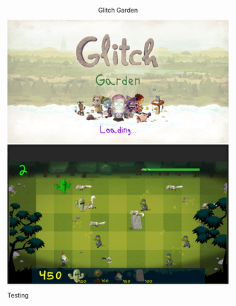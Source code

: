<p align = "center" >  Glitch Garden</p>

<p> 
    <img src = "https://raw.githubusercontent.com/Shimshon21/Unity-Course-Games/main/Glitch%20Garden/Glitch%20Garden%20Fottage%202.PNG" />  
    <img src = "https://raw.githubusercontent.com/Shimshon21/Unity-Course-Games/main/Glitch%20Garden/Glitch%20Garden%20Fottage%201.PNG" />  


</p>

Testing
